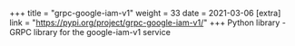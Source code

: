 +++
title = "grpc-google-iam-v1"
weight = 33
date = 2021-03-06
[extra]
link = "https://pypi.org/project/grpc-google-iam-v1/"
+++
Python library - GRPC library for the google-iam-v1 service

